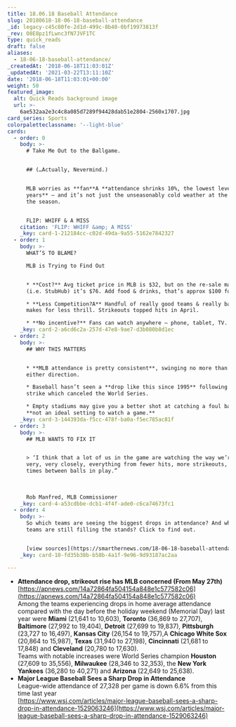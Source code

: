 ```yaml
---
title: 18.06.18 Baseball Attendance
slug: 20180618-18-06-18-baseball-attendance
_id: legacy-c45c80fe-2d1d-499c-8b40-0bf19973813f
_rev: O8E8pz1fLwnc3fN7JVF1TC
type: quick_reads
draft: false
aliases:
  - 18-06-18-baseball-attendance/
_createdAt: '2018-06-18T11:03:01Z'
_updatedAt: '2021-03-22T13:11:10Z'
date: '2018-06-18T11:03:01+00:00'
weight: 50
featured_image:
  alt: Quick Reads background image
  url: >-
    6ae532aa2e3c4c8a085d7289f94428dab51e2804-2560x1707.jpg
card_series: Sports
colorpaletteclassname: '--light-blue'
cards:
  - order: 0
    body: >-
      # Take Me Out to the Ballgame.


      ## (…Actually, Nevermind.)


      MLB worries as **fan**A **attendance shrinks 10%, the lowest level in 15
      years** – and it’s not just the unseasonably cold weather at the start of
      the season.


      FLIP: WHIFF & A MISS
    citation: 'FLIP: WHIFF &amp; A MISS'
    _key: card-1-212184cc-c02d-49da-9a55-5162e7842327
  - order: 1
    body: >-
      WHAT’S TO BLAME?  

      MLB is Trying to Find Out


      * **Cost?** Avg ticket price in MLB is $32, but on the re-sale market
      (i.e. StubHub) it’s $76. Add food & drinks, that’s approx $100 for 1 fan.

      * **Less Competition?A** Handful of really good teams & really bad teams
      makes for less thrill. Strikeouts topped hits in April.

      * **No incentive?** Fans can watch anywhere – phone, tablet, TV.
    _key: card-2-a6cd6c2a-257d-47e8-9ae7-d3b080b8d1ec
  - order: 2
    body: >-
      ## WHY THIS MATTERS


      * **MLB attendance is pretty consistent**, swinging no more than 2% in
      either direction.

      * Baseball hasn’t seen a **drop like this since 1995** following a player
      strike which canceled the World Series.

      * Empty stadiums may give you a better shot at catching a foul ball, but
      **not an ideal setting to watch a game.**
    _key: card-3-144393da-f5cc-478f-ba0a-f5ec785ac81f
  - order: 3
    body: >-
      ## MLB WANTS TO FIX IT


      > ‘I think that a lot of us in the game are watching the way we’re playing
      very, very closely, everything from fewer hits, more strikeouts, more
      times between balls in play.”  
        
        
        
      Rob Manfred, MLB Commissioner
    _key: card-4-a53cdbbe-dcb1-4f4f-ade0-c6ca74673fc1
  - order: 4
    body: >-
      So which teams are seeing the biggest drops in attendance? And which 4
      teams are still filling the stands? Click to find out.


      [view sources](https://smarthernews.com/18-06-18-baseball-attendance/)
    _key: card-10-fd35b38b-b58b-4a1f-9e96-9d93187ac2aa

---
```

* **Attendance drop, strikeout rise has MLB concerned (From May 27th)**  
[https://apnews.com/14a72864fa504154a848e1c577582c06](https://apnews.com/14a72864fa504154a848e1c577582c06)  
Among the teams experiencing drops in home average attendance compared with the day before the holiday weekend (Memorial Day) last year were **Miami** (21,641 to 10,603), **Toronto** (36,869 to 27,707), **Baltimore** (27,992 to 19,404), **Detroit** (27,699 to 19,837), **Pittsburgh** (23,727 to 16,497), **Kansas City** (26,154 to 19,757),A **Chicago White Sox** (20,864 to 15,987), **Texas** (31,940 to 27,198), **Cincinnati** (21,681 to 17,848) and **Cleveland** (20,780 to 17,630).  
Teams with notable increases were World Series champion **Houston** (27,609 to 35,556), **Milwaukee** (28,346 to 32,353), the **New York** **Yankees** (36,280 to 40,271) and **Arizona** (22,649 to 25,638).
* **Major League Baseball Sees a Sharp Drop in Attendance**  
League-wide attendance of 27,328 per game is down 6.6% from this time last year  
[https://www.wsj.com/articles/major-league-baseball-sees-a-sharp-drop-in-attendance-1529063246](https://www.wsj.com/articles/major-league-baseball-sees-a-sharp-drop-in-attendance-1529063246)